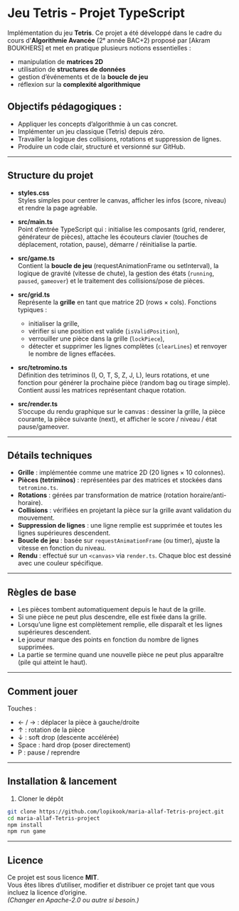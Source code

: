 # Jeu Tetris - Projet TypeScript

Implémentation du jeu **Tetris**.
Ce projet a été développé dans le cadre du cours d'**Algorithmie Avancée** (2ᵉ année BAC+2) proposé par [Akram BOUKHERS] et met en pratique plusieurs notions essentielles :  
- manipulation de **matrices 2D**  
- utilisation de **structures de données**  
- gestion d’événements et de la **boucle de jeu**  
- réflexion sur la **complexité algorithmique**


## Objectifs pédagogiques :
- Appliquer les concepts d’algorithmie à un cas concret.  
- Implémenter un jeu classique (Tetris) depuis zéro.  
- Travailler la logique des collisions, rotations et suppression de lignes.  
- Produire un code clair, structuré et versionné sur GitHub.  

---


## Structure du projet

- **styles.css**  
  Styles simples pour centrer le canvas, afficher les infos (score, niveau) et rendre la page agréable.

- **src/main.ts**  
  Point d’entrée TypeScript qui : initialise les composants (grid, renderer, générateur de pièces), attache les écouteurs clavier (touches de déplacement, rotation, pause), démarre / réinitialise la partie.

- **src/game.ts**  
  Contient la **boucle de jeu** (requestAnimationFrame ou setInterval), la logique de gravité (vitesse de chute), la gestion des états (`running`, `paused`, `gameover`) et le traitement des collisions/pose de pièces.

- **src/grid.ts**  
  Représente la **grille** en tant que matrice 2D (rows × cols). Fonctions typiques :
  - initialiser la grille,
  - vérifier si une position est valide (`isValidPosition`),
  - verrouiller une pièce dans la grille (`lockPiece`),
  - détecter et supprimer les lignes complètes (`clearLines`) et renvoyer le nombre de lignes effacées.

- **src/tetromino.ts**  
  Définition des tetriminos (I, O, T, S, Z, J, L), leurs rotations, et une fonction pour générer la prochaine pièce (random bag ou tirage simple). Contient aussi les matrices représentant chaque rotation.

- **src/render.ts**  
  S’occupe du rendu graphique sur le canvas : dessiner la grille, la pièce courante, la pièce suivante (next), et afficher le score / niveau / état pause/gameover.

---

## Détails techniques

- **Grille** : implémentée comme une matrice 2D (20 lignes × 10 colonnes).  
- **Pièces (tetriminos)** : représentées par des matrices et stockées dans `tetromino.ts`.  
- **Rotations** : gérées par transformation de matrice (rotation horaire/anti-horaire).  
- **Collisions** : vérifiées en projetant la pièce sur la grille avant validation du mouvement.  
- **Suppression de lignes** : une ligne remplie est supprimée et toutes les lignes supérieures descendent.  
- **Boucle de jeu** : basée sur `requestAnimationFrame` (ou timer), ajuste la vitesse en fonction du niveau.  
- **Rendu** : effectué sur un `<canvas>` via `render.ts`. Chaque bloc est dessiné avec une couleur spécifique.

---

## Règles de base

- Les pièces tombent automatiquement depuis le haut de la grille.  
- Si une pièce ne peut plus descendre, elle est fixée dans la grille.  
- Lorsqu’une ligne est complètement remplie, elle disparaît et les lignes supérieures descendent.  
- Le joueur marque des points en fonction du nombre de lignes supprimées.  
- La partie se termine quand une nouvelle pièce ne peut plus apparaître (pile qui atteint le haut).  

---

## Comment jouer

Touches :
- ← / → : déplacer la pièce à gauche/droite  
- ↑ : rotation de la pièce  
- ↓ : soft drop (descente accélérée)  
- Space : hard drop (poser directement)  
- P : pause / reprendre

---

## Installation & lancement

1. Cloner le dépôt
```bash
git clone https://github.com/lopikook/maria-allaf-Tetris-project.git
cd maria-allaf-Tetris-project
npm install
npm run game
```

---

## Licence
Ce projet est sous licence **MIT**.  
Vous êtes libres d’utiliser, modifier et distribuer ce projet tant que vous incluez la licence d’origine.  
*(Changer en Apache-2.0 ou autre si besoin.)*

